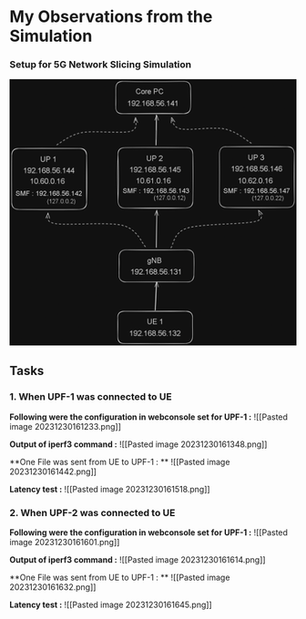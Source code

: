 # My Observations from the Simulation

### Setup for 5G Network Slicing Simulation

![Alt text](Attachments/image-1.png)

## Tasks

### 1. When UPF-1 was connected to UE

**Following were the configuration in webconsole set for UPF-1 :**
![[Pasted image 20231230161233.png]]

**Output of iperf3 command :**
![[Pasted image 20231230161348.png]]

**One File was sent from UE to UPF-1 : **
![[Pasted image 20231230161442.png]]

**Latency test :**
![[Pasted image 20231230161518.png]]



### 2. When UPF-2 was connected to UE

**Following were the configuration in webconsole set for UPF-1 :**
![[Pasted image 20231230161601.png]]

**Output of iperf3 command :**
![[Pasted image 20231230161614.png]]

**One File was sent from UE to UPF-1 : **
![[Pasted image 20231230161632.png]]

**Latency test :**
![[Pasted image 20231230161645.png]]
